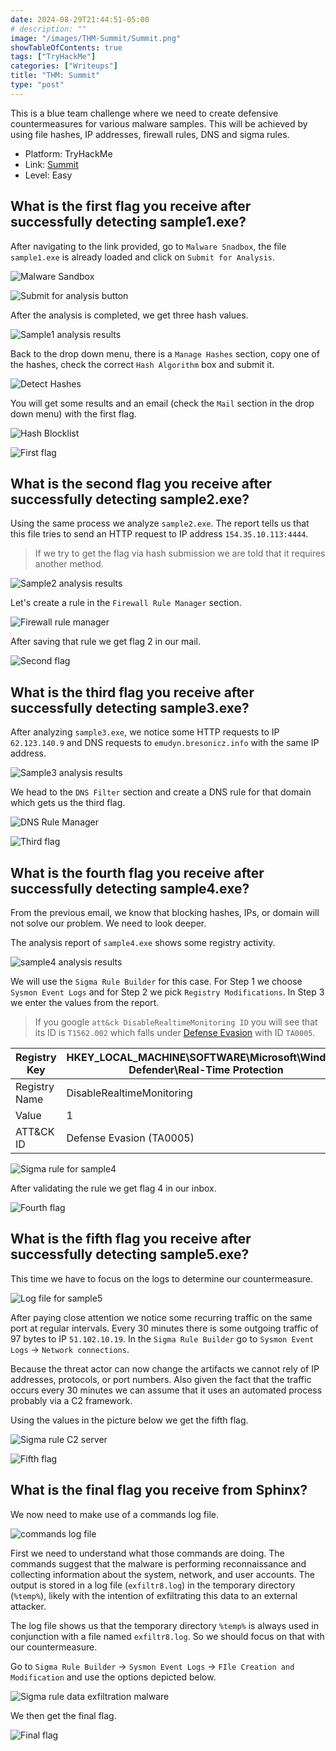 ```yaml
---
date: 2024-08-29T21:44:51-05:00
# description: ""
image: "/images/THM-Summit/Summit.png"
showTableOfContents: true
tags: ["TryHackMe"]
categories: ["Writeups"]
title: "THM: Summit"
type: "post"
---
```


This is a blue team challenge where we need to create defensive countermeasures for various malware samples. This will be achieved by using file hashes, IP addresses, firewall rules, DNS and sigma rules.

* Platform: TryHackMe
* Link: [Summit](https://tryhackme.com/r/room/summit)
* Level: Easy

## What is the first flag you receive after successfully detecting sample1.exe?

After navigating to the link provided, go to `Malware Snadbox`, the file `sample1.exe` is already loaded and click on `Submit for Analysis`.

![Malware Sandbox](/images/THM-Summit/malware_sandbox.png)

![Submit for analysis button](/images/THM-Summit/submit_for_analysis.png)

After the analysis is completed, we get three hash values.

![Sample1 analysis results](/images/THM-Summit/general_info.png)

Back to the drop down menu, there is a `Manage Hashes` section, copy one of the hashes, check the correct `Hash Algorithm` box and submit it.

![Detect Hashes](/images/THM-Summit/detect_hashes.png)

You will get some results and an email (check the `Mail` section in the drop down menu) with the first flag.

![Hash Blocklist](/images/THM-Summit/hash_blocklist.png)

![First flag](/images/THM-Summit/first_flag.png)

## What is the second flag you receive after successfully detecting sample2.exe?

Using the same process we analyze `sample2.exe`. The report tells us that this file tries to send an HTTP request to IP address `154.35.10.113:4444`.

> If we try to get the flag via hash submission we are told that it requires another method.

![Sample2 analysis results](/images/THM-Summit/sample2_network_activity.png)

Let's create a rule in the `Firewall Rule Manager` section.

![Firewall rule manager](/images/THM-Summit/firewall_rule_manager.png)

After saving that rule we get flag 2 in our mail.

![Second flag](/images/THM-Summit/flag_2.png)

## What is the third flag you receive after successfully detecting sample3.exe?

After analyzing `sample3.exe`, we notice some HTTP requests to IP `62.123.140.9` and DNS requests to `emudyn.bresonicz.info` with the same IP address.

![Sample3 analysis results](/images/THM-Summit/sample3_network_activity.png)

We head to the `DNS Filter` section and create a DNS rule for that domain which gets us the third flag.

![DNS Rule Manager](/images/THM-Summit/DNS_malicious_domain.png)

![Third flag](/images/THM-Summit/flag_3.png)

## What is the fourth flag you receive after successfully detecting sample4.exe?

From the previous email, we know that blocking hashes, IPs, or domain will not solve our problem. We need to look deeper.

The analysis report of `sample4.exe` shows some registry activity.

![sample4 analysis results](/images/THM-Summit/sample4_registry_activity.png)

We will use the `Sigma Rule Builder` for this case. For Step 1 we choose `Sysmon Event Logs` and for Step 2 we pick `Registry Modifications`. In Step 3 we enter the values from the report.

> If you google `att&ck DisableRealtimeMonitoring ID` you will see that its ID is `T1562.002` which falls under [Defense Evasion](https://attack.mitre.org/tactics/TA0005/) with ID `TA0005`.

| Registry Key  | HKEY_LOCAL_MACHINE\SOFTWARE\Microsoft\Windows Defender\Real-Time Protection |
| ------------- | --------------------------------------------------------------------------- |
| Registry Name | DisableRealtimeMonitoring                                                   |
| Value         | 1                                                                           |
| ATT&CK ID     | Defense Evasion (TA0005)                                                    |

![Sigma rule for sample4](/images/THM-Summit/Sigma_rule.png)

After validating the rule we get flag 4 in our inbox.

![Fourth flag](/images/THM-Summit/flag_4.png)

## What is the fifth flag you receive after successfully detecting sample5.exe?

This time we have to focus on the logs to determine our countermeasure. 

![Log file for sample5](/images/THM-Summit/log_file.png)

After paying close attention we notice some recurring traffic on the same port at regular intervals. Every 30 minutes there is some outgoing traffic of 97 bytes to IP `51.102.10.19`. In the `Sigma Rule Builder` go to `Sysmon Event Logs`  -> `Network connections`.

Because the threat actor can now change the artifacts we cannot rely of IP addresses, protocols, or port numbers. Also given the fact that the traffic occurs every 30 minutes we can assume that it uses an automated process probably via a C2 framework.

Using the values in the picture below we get the fifth flag.

![Sigma rule C2 server](/images/THM-Summit/Sigma_rule_C2.png)

![Fifth flag](/images/THM-Summit/flag_5.png)

## What is the final flag you receive from Sphinx?

We now need to make use of a commands log file.

![commands log file](/images/THM-Summit/commands_log.png)

First we need to understand what those commands are doing. The commands suggest that the malware is performing reconnaissance and collecting information about the system, network, and user accounts. The output is stored in a log file (`exfiltr8.log`) in the temporary directory (`%temp%`), likely with the intention of exfiltrating this data to an external attacker.

The log file shows us that the temporary directory `%temp%` is always used in conjunction with a file named `exfiltr8.log`. So we should focus on that with our countermeasure.

Go to `Sigma Rule Builder` -> `Sysmon Event Logs` -> `FIle Creation and Modification` and use the options depicted below. 

![Sigma rule data exfiltration malware](/images/THM-Summit/sigma_rule_exfiltration.png)

We then get the final flag.

![Final flag](/images/THM-Summit/final_flag.png)
